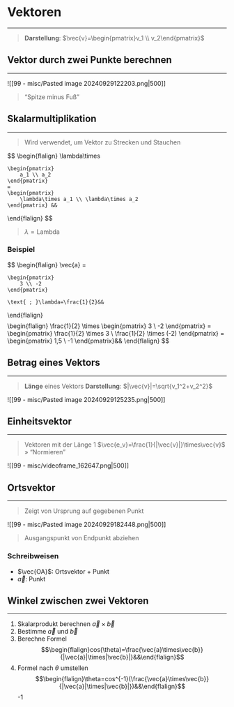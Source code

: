 # Vektoren
___
> **Darstellung**: $\vec{v}=\begin{pmatrix}v_1 \\ v_2\end{pmatrix}$
## Vektor durch zwei Punkte berechnen
___
![[99 - misc/Pasted image 20240929122203.png|500]]
> “Spitze minus Fuß”
## Skalarmultiplikation
___
> Wird verwendet, um Vektor zu Strecken und Stauchen

$$
\begin{flalign}
	\lambda\times
	
	\begin{pmatrix}
		a_1 \\ a_2
	\end{pmatrix}
	=
	\begin{pmatrix}
		\lambda\times a_1 \\ \lambda\times a_2
	\end{pmatrix} &&
\end{flalign}
$$
> $\lambda=\text{Lambda}$
### Beispiel
$$
\begin{flalign}
	\vec{a} =
	
	\begin{pmatrix}
		3 \\ -2
	\end{pmatrix}
	
	\text{ ; }\lambda=\frac{1}{2}&&
\end{flalign}
$$
$$
\begin{flalign}
	\frac{1}{2} \times
	\begin{pmatrix}
		3 \\ -2
	\end{pmatrix}
	=
	\begin{pmatrix}
		\frac{1}{2} \times 3 \\
		\frac{1}{2} \times (-2)
	\end{pmatrix}
	=
	\begin{pmatrix}
		1,5 \\ -1
	\end{pmatrix}&&
\end{flalign}
$$
## Betrag eines Vektors
___
> **Länge** eines Vektors
> **Darstellung**: $|\vec{v}|=\sqrt{v_1^2+v_2^2}$

![[99 - misc/Pasted image 20240929125235.png|500]]
## Einheitsvektor
___
> Vektoren mit der Länge $1$
> $\vec{e_v}=\frac{1}{|\vec{v}|}\times\vec{v}$
> » “Normieren”

![[99 - misc/videoframe_162647.png|500]]
## Ortsvektor
___
> Zeigt von Ursprung auf gegebenen Punkt

![[99 - misc/Pasted image 20240929182448.png|500]]
> Ausgangspunkt von Endpunkt abziehen
### Schreibweisen
- $\vec{OA}$: Ortsvektor + Punkt
- $\vec{a}$: Punkt
## Winkel zwischen zwei Vektoren
___
1. Skalarprodukt berechnen $\vec{a}\times\vec{b}$
2. Bestimme $\vec{a}\text{ und }\vec{b}$
3. Berechne Formel $$\begin{flalign}cos(\theta)=\frac{\vec{a}\times\vec{b}}{|\vec{a}|\times|\vec{b}|}&&\end{flalign}$$
4. Formel nach $\theta$ umstellen $$\begin{flalign}\theta=cos^{-1}(\frac{\vec{a}\times\vec{b}}{|\vec{a}|\times|\vec{b}|})&&\end{flalign}$$
-1
